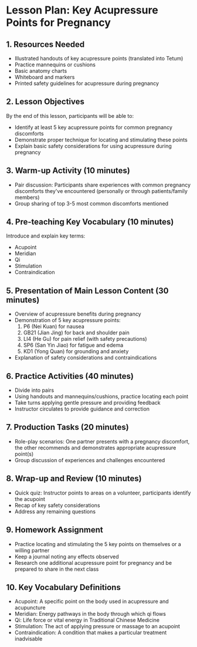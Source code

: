 # Lesson Plan: Key Acupressure Points for Pregnancy

## 1. Resources Needed

- Illustrated handouts of key acupressure points (translated into Tetum)
- Practice mannequins or cushions
- Basic anatomy charts
- Whiteboard and markers
- Printed safety guidelines for acupressure during pregnancy

## 2. Lesson Objectives

By the end of this lesson, participants will be able to:
- Identify at least 5 key acupressure points for common pregnancy discomforts
- Demonstrate proper technique for locating and stimulating these points
- Explain basic safety considerations for using acupressure during pregnancy

## 3. Warm-up Activity (10 minutes)

- Pair discussion: Participants share experiences with common pregnancy discomforts they've encountered (personally or through patients/family members)
- Group sharing of top 3-5 most common discomforts mentioned

## 4. Pre-teaching Key Vocabulary (10 minutes)

Introduce and explain key terms:
- Acupoint
- Meridian
- Qi
- Stimulation
- Contraindication

## 5. Presentation of Main Lesson Content (30 minutes)

- Overview of acupressure benefits during pregnancy
- Demonstration of 5 key acupressure points:
  1. P6 (Nei Kuan) for nausea
  2. GB21 (Jian Jing) for back and shoulder pain
  3. LI4 (He Gu) for pain relief (with safety precautions)
  4. SP6 (San Yin Jiao) for fatigue and edema
  5. KD1 (Yong Quan) for grounding and anxiety
- Explanation of safety considerations and contraindications

## 6. Practice Activities (40 minutes)

- Divide into pairs
- Using handouts and mannequins/cushions, practice locating each point
- Take turns applying gentle pressure and providing feedback
- Instructor circulates to provide guidance and correction

## 7. Production Tasks (20 minutes)

- Role-play scenarios: One partner presents with a pregnancy discomfort, the other recommends and demonstrates appropriate acupressure point(s)
- Group discussion of experiences and challenges encountered

## 8. Wrap-up and Review (10 minutes)

- Quick quiz: Instructor points to areas on a volunteer, participants identify the acupoint
- Recap of key safety considerations
- Address any remaining questions

## 9. Homework Assignment

- Practice locating and stimulating the 5 key points on themselves or a willing partner
- Keep a journal noting any effects observed
- Research one additional acupressure point for pregnancy and be prepared to share in the next class

## 10. Key Vocabulary Definitions

- Acupoint: A specific point on the body used in acupressure and acupuncture
- Meridian: Energy pathways in the body through which qi flows
- Qi: Life force or vital energy in Traditional Chinese Medicine
- Stimulation: The act of applying pressure or massage to an acupoint
- Contraindication: A condition that makes a particular treatment inadvisable